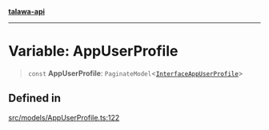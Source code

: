 [**talawa-api**](../../../README.md)

***

# Variable: AppUserProfile

> `const` **AppUserProfile**: `PaginateModel`\<[`InterfaceAppUserProfile`](../interfaces/InterfaceAppUserProfile.md)\>

## Defined in

[src/models/AppUserProfile.ts:122](https://github.com/Suyash878/talawa-api/blob/f376d03c37e9acd046e7cc983947432c95f74442/src/models/AppUserProfile.ts#L122)
